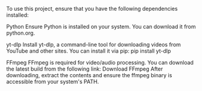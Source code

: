 To use this project, ensure that you have the following dependencies installed:

Python
Ensure Python is installed on your system. You can download it from python.org.

yt-dlp
	Install yt-dlp, a command-line tool for downloading videos from YouTube and other sites.
	You can install it via pip:
		pip install yt-dlp


FFmpeg
	FFmpeg is required for video/audio processing. You can download the latest build from the following link:
		Download FFmpeg
After downloading, extract the contents and ensure the ffmpeg binary is accessible from your system's PATH.
